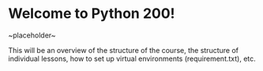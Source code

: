# Welcome to Python 200!
~placeholder~

This will be an overview of the structure of the course,
the structure of individual lessons, how to set up virtual environments (requirement.txt), etc. 
